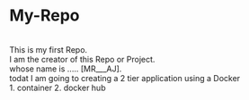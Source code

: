 # My-Repo

<br>
This is my first Repo.
<br>
I am the creator of this Repo or Project.
<br>
whose name is ..... [MR___AJ].
<br>
todat I am going to creating a 2 tier application using a Docker 
<br>
1. container
2. docker hub
